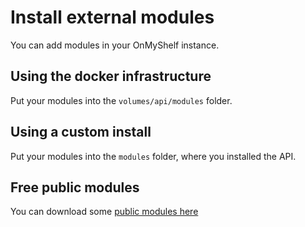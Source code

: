 # Install external modules

You can add modules in your OnMyShelf instance.

## Using the docker infrastructure
Put your modules into the `volumes/api/modules` folder.

## Using a custom install
Put your modules into the `modules` folder, where you installed the API.

## Free public modules
You can download some [public modules here](https://gitlab.com/onmyshelf/modules)